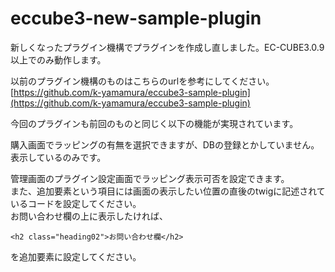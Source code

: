 # eccube3-new-sample-plugin

新しくなったプラグイン機構でプラグインを作成し直しました。EC-CUBE3.0.9以上でのみ動作します。

以前のプラグイン機構のものはこちらのurlを参考にしてください。  
[https://github.com/k-yamamura/eccube3-sample-plugin](https://github.com/k-yamamura/eccube3-sample-plugin)


今回のプラグインも前回のものと同じく以下の機能が実現されています。

購入画面でラッピングの有無を選択できますが、DBの登録とかしていません。表示しているのみです。


管理画面のプラグイン設定画面でラッピング表示可否を設定できます。  
また、追加要素という項目には画面の表示したい位置の直後のtwigに記述されているコードを設定してください。  
お問い合わせ欄の上に表示したければ、
```
<h2 class="heading02">お問い合わせ欄</h2>
```
を追加要素に設定してください。
